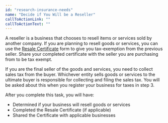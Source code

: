 ```yaml
---
id: "research-insurance-needs"
name: "Decide if You Will be a Reseller"
callToActionLink: ""
callToActionText: ""
---
```

A reseller is a business that chooses to resell items or services sold by another company. If you are planning to resell goods or services, you can use the [Resale Certificate](https://www.state.nj.us/treasury/taxation/pdf/other_forms/sales/st3.pdf) form to give you tax-exemption from the previous seller. Share your completed certificate with the seller you are purchasing from to be tax exempt. 

If you are the final seller of the goods and services, you need to collect sales tax from the buyer. Whichever entity sells goods or services to the ultimate buyer is responsible for collecting and filing the sales tax. You will be asked about this when you register your business for taxes in step 3.  

After you complete this task, you will have:
- Determined if your business will resell goods or services
- Completed the Resale Certificate (if applicable)
- Shared the Certificate with applicable businesses
